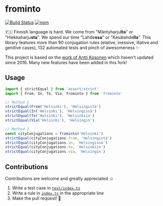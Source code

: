 # frominto

[![Build Status](https://travis-ci.org/petja/frominto.svg?branch=master)](https://travis-ci.org/petja/frominto) [![npm](https://img.shields.io/npm/v/frominto.svg)](https://www.npmjs.com/package/frominto)

🇫🇮 Finnish language is hard. We come from "Mäntyharju**lta**" or "Hiekkaharju**sta**".
We spend our time "Lahde**ssa**" or "Kesälahde**lla**". This library features more than 90 conjugation rules (elative, inessive, illative and genitive cases), 132 automated tests and pinch of awesomeness ✨

This project is based on the [work of Antti Kosonen](https://github.com/banistr/frominto_fi) which haven't updated since 2016. Many new features have been added in this fork!

## Usage

```typescript
import { strictEqual } from 'assert/strict'
import { From, In, To, Via, frominto } from 'frominto'

// Method 1
strictEqual(From('Helsinki'), 'Helsingistä')
strictEqual(In('Helsinki'), 'Helsingissä')
strictEqual(To('Helsinki'), 'Helsinkiin')
strictEqual(Via('Helsinki'), 'Helsingin')

// Method 2
const cityConjugations = frominto('Helsinki')
strictEqual(cityConjugations.from, 'Helsingistä')
strictEqual(cityConjugations.in, 'Helsingissä')
strictEqual(cityConjugations.to, 'Helsinkiin')
strictEqual(cityConjugations.via, 'Helsingin')
```

## Contributions

Contributions are welcome and greatly appreciated ☺️

1. Write a test case in [`test/index.ts`](test/index.ts)
2. Write a rule in [`index.ts`](index.ts) in the appropriate line
3. Make the pull request! 💪

